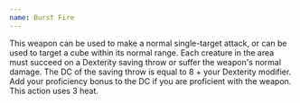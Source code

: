 ```yaml
---
name: Burst Fire
---
```

This weapon can be used to make a normal single-target attack, or can be used to target a <me-distance
length="10" adj /> cube within its normal range. Each creature in the area must succeed on a
Dexterity saving throw or suffer the weapon's normal damage. The DC of the saving throw is equal to 8 + your Dexterity
modifier. Add your proficiency bonus to the DC if you are proficient with the weapon. This action uses 3 heat.
